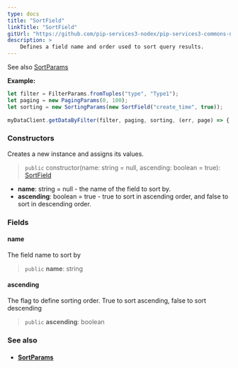```yaml
---
type: docs
title: "SortField"
linkTitle: "SortField"
gitUrl: "https://github.com/pip-services3-nodex/pip-services3-commons-nodex"
description: > 
    Defines a field name and order used to sort query results.
---
```


See also [SortParams](../sort_params)

**Example:**
```typescript
let filter = FilterParams.fromTuples("type", "Type1");
let paging = new PagingParams(0, 100);
let sorting = new SortingParams(new SortField("create_time", true));
     
myDataClient.getDataByFilter(filter, paging, sorting, (err, page) => {...});

```

### Constructors
Creates a new instance and assigns its values.

> `public` constructor(name: string = null, ascending: boolean = true): [SortField]()

- **name**: string = null - the name of the field to sort by.
- **ascending**: boolean = true - true to sort in ascending order, and false to sort in descending order. 


### Fields

<span class="hide-title-link">

#### name
The field name to sort by
> `public` **name**: string

#### ascending
The flag to define sorting order. True to sort ascending, false to sort descending
> `public` **ascending**: boolean

</span>


### See also
- #### [SortParams](../sort_params)